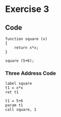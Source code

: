 # Exercise 3

## Code

    function square (x)
    {
        return x*x;
    }
    
    square (5+6);

### Three Address Code

    label square
    t1 = x*x
    ret t1
    
    t1 = 5+6
    param t1
    call square, 1

